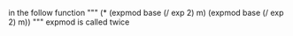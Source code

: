 in the follow function
"""
(* (expmod base (/ exp 2) m)
   (expmod base (/ exp 2) m))
"""
expmod is called twice
